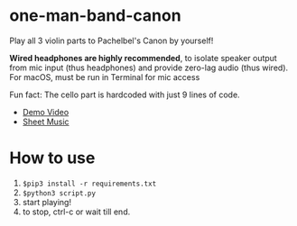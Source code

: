 # one-man-band-canon
Play all 3 violin parts to Pachelbel's Canon by yourself!

**Wired headphones are highly recommended**, to isolate speaker output from mic input (thus headphones) and provide zero-lag audio (thus wired).
For macOS, must be run in Terminal for mic access

Fun fact: The cello part is hardcoded with just 9 lines of code.

* [Demo Video](https://www.youtube.com/watch?v=IOHgfZOqipo)
* [Sheet Music](https://imslp.org/wiki/Canon_and_Gigue_in_D_major%2C_P.37_(Pachelbel%2C_Johann)#tabScore2)

# How to use
1. `$pip3 install -r requirements.txt`
1. `$python3 script.py`
1. start playing!
1. to stop, ctrl-c or wait till end.